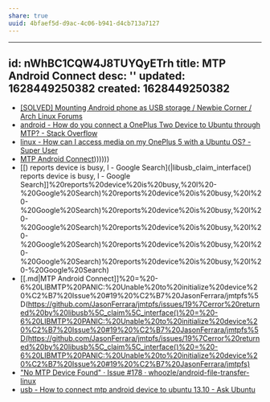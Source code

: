 ```yaml
---
share: true
uuid: 4bfaef5d-d9ac-4c06-b941-d4cb713a7127
---
```

---
id: nWhBC1CQW4J8TUYQyETrh
title: MTP Android Connect
desc: ''
updated: 1628449250382
created: 1628449250382
---


* [\[SOLVED\] Mounting Android phone as USB storage / Newbie Corner / Arch Linux Forums](https://bbs.archlinux.org/viewtopic.php?id=240347)
* [android - How do you connect a OnePlus Two Device to Ubuntu through MTP? - Stack Overflow](https://stackoverflow.com/questions/33143928/how-do-you-connect-a-oneplus-two-device-to-ubuntu-through-mtp)
* [linux - How can I access media on my OnePlus 5 with a Ubuntu OS? - Super User](https://superuser.com/questions/1270307/how-can-i-access-media-on-my-oneplus-5-with-a-ubuntu-os)
* [MTP Android Connect](/undefined)))))))
* [[) reports device is busy, l - Google Search](|libusb\_claim\_interface() reports device is busy, l - Google Search]]%20reports%20device%20is%20busy,%20l%20-%20Google%20Search)%20reports%20device%20is%20busy,%20l%20-%20Google%20Search)%20reports%20device%20is%20busy,%20l%20-%20Google%20Search)%20reports%20device%20is%20busy,%20l%20-%20Google%20Search)%20reports%20device%20is%20busy,%20l%20-%20Google%20Search)%20reports%20device%20is%20busy,%20l%20-%20Google%20Search)
* [[.md|MTP Android Connect]]%20=%20-6%20LIBMTP%20PANIC:%20Unable%20to%20initialize%20device%20%C2%B7%20Issue%20#19%20%C2%B7%20JasonFerrara/jmtpfs%5D(https://github.com/JasonFerrara/jmtpfs/issues/19%7Cerror%20returned%20by%20libusb%5C_claim%5C_interface()%20=%20-6%20LIBMTP%20PANIC:%20Unable%20to%20initialize%20device%20%C2%B7%20Issue%20#19%20%C2%B7%20JasonFerrara/jmtpfs%5D(https://github.com/JasonFerrara/jmtpfs/issues/19%7Cerror%20returned%20by%20libusb%5C_claim%5C_interface()%20=%20-6%20LIBMTP%20PANIC:%20Unable%20to%20initialize%20device%20%C2%B7%20Issue%20#19%20%C2%B7%20JasonFerrara/jmtpfs)
* ["No MTP Device Found" · Issue #178 · whoozle/android-file-transfer-linux](https://github.com/whoozle/android-file-transfer-linux/issues/178)
* [usb - How to connect mtp android device to ubuntu 13.10 - Ask Ubuntu](https://askubuntu.com/questions/376815/how-to-connect-mtp-android-device-to-ubuntu-13-10)
